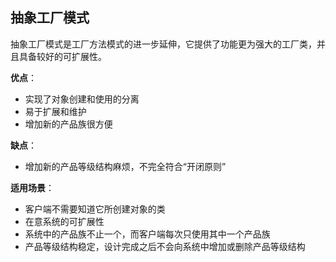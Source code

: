 ## 抽象工厂模式

抽象工厂模式是工厂方法模式的进一步延伸，它提供了功能更为强大的工厂类，并且具备较好的可扩展性。

**优点**：
- 实现了对象创建和使用的分离
- 易于扩展和维护
- 增加新的产品族很方便

**缺点**：
- 增加新的产品等级结构麻烦，不完全符合“开闭原则”

**适用场景**：
- 客户端不需要知道它所创建对象的类
- 在意系统的可扩展性
- 系统中的产品族不止一个，而客户端每次只使用其中一个产品族
- 产品等级结构稳定，设计完成之后不会向系统中增加或删除产品等级结构

